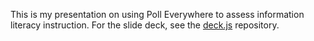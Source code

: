 This is my presentation on using Poll Everywhere to assess information literacy instruction. For the slide deck, see the [deck.js](https://github.com/imakewebthings/deck.js) repository.
